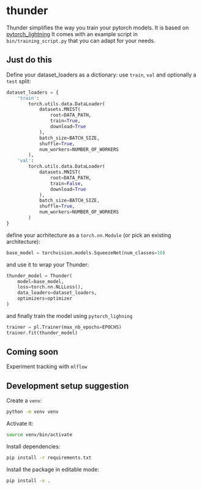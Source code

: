 # thunder

Thunder simplifies the way you train your pytorch models.
It is based on [pytorch_lightning](https://github.com/williamFalcon/pytorch-lightning)
It comes with an example script in `bin/training_script.py` that you can adapt for your needs.

## Just do this
Define your dataset_loaders as a dictionary: use `train`, `val` and optionally a `test` split:
```python
dataset_loaders = {
    'train':
        torch.utils.data.DataLoader(
            datasets.MNIST(
                root=DATA_PATH,
                train=True,
                download=True
            ),
            batch_size=BATCH_SIZE,
            shuffle=True,
            num_workers=NUMBER_OF_WORKERS
        ),
    'val':
        torch.utils.data.DataLoader(
            datasets.MNIST(
                root=DATA_PATH,
                train=False,
                download=True
            ),
            batch_size=BATCH_SIZE,
            shuffle=True,
            num_workers=NUMBER_OF_WORKERS
        )
}
```
define your acrhitecture as a `torch.nn.Module` (or pick an existing architecture):
```python
base_model = torchvision.models.SqueezeNet(num_classes=10)
```
and use it to wrap your Thunder:
```python
thunder_model = Thunder(
    model=base_model,
    loss=torch.nn.NLLLoss(),
    data_loaders=dataset_loaders,
    optimizers=optimizer
)
```
and finally train the model using `pytorch_lighning`
```python
trainer = pl.Trainer(max_nb_epochs=EPOCHS)
trainer.fit(thunder_model)
```

## Coming soon
Experiment tracking with `mlflow`

## Development setup suggestion

Create a `venv`:

```sh
python -m venv venv
```

Activate it:

```sh
source venv/bin/activate
```

Install dependencies:

```sh
pip install -r requirements.txt
```

Install the package in editable mode:

```sh
pip install -e .
```
